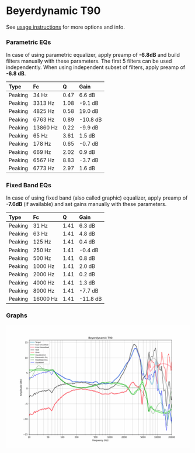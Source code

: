 # Beyerdynamic T90
See [usage instructions](https://github.com/jaakkopasanen/AutoEq#usage) for more options and info.

### Parametric EQs
In case of using parametric equalizer, apply preamp of **-6.8dB** and build filters manually
with these parameters. The first 5 filters can be used independently.
When using independent subset of filters, apply preamp of **-6.8 dB**.

| Type    | Fc       |    Q | Gain     |
|:--------|:---------|:-----|:---------|
| Peaking | 34 Hz    | 0.47 | 6.6 dB   |
| Peaking | 3313 Hz  | 1.08 | -9.1 dB  |
| Peaking | 4825 Hz  | 0.58 | 19.0 dB  |
| Peaking | 6763 Hz  | 0.89 | -10.8 dB |
| Peaking | 13860 Hz | 0.22 | -9.9 dB  |
| Peaking | 65 Hz    | 3.61 | 1.5 dB   |
| Peaking | 178 Hz   | 0.65 | -0.7 dB  |
| Peaking | 669 Hz   | 2.02 | 0.9 dB   |
| Peaking | 6567 Hz  | 8.83 | -3.7 dB  |
| Peaking | 6773 Hz  | 2.97 | 1.6 dB   |

### Fixed Band EQs
In case of using fixed band (also called graphic) equalizer, apply preamp of **-7.6dB**
(if available) and set gains manually with these parameters.

| Type    | Fc       |    Q | Gain     |
|:--------|:---------|:-----|:---------|
| Peaking | 31 Hz    | 1.41 | 6.3 dB   |
| Peaking | 63 Hz    | 1.41 | 4.8 dB   |
| Peaking | 125 Hz   | 1.41 | 0.4 dB   |
| Peaking | 250 Hz   | 1.41 | -0.4 dB  |
| Peaking | 500 Hz   | 1.41 | 0.8 dB   |
| Peaking | 1000 Hz  | 1.41 | 2.0 dB   |
| Peaking | 2000 Hz  | 1.41 | 0.2 dB   |
| Peaking | 4000 Hz  | 1.41 | 1.3 dB   |
| Peaking | 8000 Hz  | 1.41 | -7.7 dB  |
| Peaking | 16000 Hz | 1.41 | -11.8 dB |

### Graphs
![](./Beyerdynamic%20T90.png)